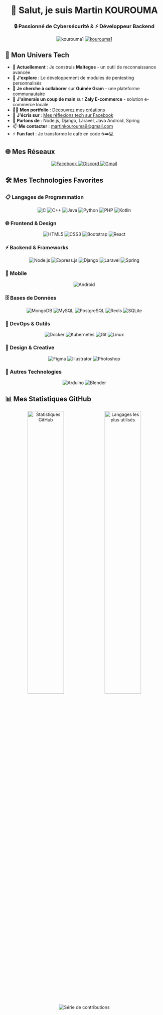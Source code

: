 <h1 align="center">👋 Salut, je suis Martin KOUROUMA</h1>
<h3 align="center">🔒 Passionné de Cybersécurité & ⚡ Développeur Backend</h3>

<p align="center">
  <img src="https://komarev.com/ghpvc/?username=kourouma1&label=Profil+Vues&color=0e75b6&style=for-the-badge" alt="kourouma1" />
  <a href="https://github.com/ryo-ma/github-profile-trophy">
    <img src="https://github-profile-trophy.vercel.app/?username=kourouma1&theme=onedark" alt="kourouma1" />
  </a>
</p>

## 🚀 Mon Univers Tech

- 🔭 **Actuellement** : Je construis **Maltegos** - un outil de reconnaissance avancée
- 🌱 **J'explore** : Le développement de modules de pentesting personnalisés
- 👯 **Je cherche à collaborer** sur **Guinée Gram** - une plateforme communautaire
- 🤝 **J'aimerais un coup de main** sur **Zaly E-commerce** - solution e-commerce locale
- 👨‍💻 **Mon portfolio** : [Découvrez mes créations](https://portofolio-actuel-dynamique.vercel.app/)
- 📝 **J'écris sur** : [Mes réflexions tech sur Facebook](https://www.facebook.com/profile.php?id=100066393834614)
- 💬 **Parlons de** : Node.js, Django, Laravel, Java Android, Spring
- 📫 **Me contacter** : martinkourouma9@gmail.com
- ⚡ **Fun fact** : Je transforme le café en code ☕➡️💻

## 🌐 Mes Réseaux

<p align="center">
  <a href="https://fb.com/martin technologue kourouma" target="_blank">
    <img src="https://img.shields.io/badge/Facebook-1877F2?style=for-the-badge&logo=facebook&logoColor=white" alt="Facebook" />
  </a>
  <a href="https://discord.gg/kourouma" target="_blank">
    <img src="https://img.shields.io/badge/Discord-5865F2?style=for-the-badge&logo=discord&logoColor=white" alt="Discord" />
  </a>
  <a href="mailto:martinkourouma9@gmail.com">
    <img src="https://img.shields.io/badge/Gmail-D14836?style=for-the-badge&logo=gmail&logoColor=white" alt="Gmail" />
  </a>
</p>

## 🛠️ Mes Technologies Favorites

### 📋 Langages de Programmation
<p align="center">
  <img src="https://img.shields.io/badge/C-00599C?style=for-the-badge&logo=c&logoColor=white" alt="C" />
  <img src="https://img.shields.io/badge/C++-00599C?style=for-the-badge&logo=c%2B%2B&logoColor=white" alt="C++" />
  <img src="https://img.shields.io/badge/Java-ED8B00?style=for-the-badge&logo=openjdk&logoColor=white" alt="Java" />
  <img src="https://img.shields.io/badge/Python-3776AB?style=for-the-badge&logo=python&logoColor=white" alt="Python" />
  <img src="https://img.shields.io/badge/PHP-777BB4?style=for-the-badge&logo=php&logoColor=white" alt="PHP" />
  <img src="https://img.shields.io/badge/Kotlin-0095D5?style=for-the-badge&logo=kotlin&logoColor=white" alt="Kotlin" />
</p>

### 🌐 Frontend & Design
<p align="center">
  <img src="https://img.shields.io/badge/HTML5-E34F26?style=for-the-badge&logo=html5&logoColor=white" alt="HTML5" />
  <img src="https://img.shields.io/badge/CSS3-1572B6?style=for-the-badge&logo=css3&logoColor=white" alt="CSS3" />
  <img src="https://img.shields.io/badge/Bootstrap-7952B3?style=for-the-badge&logo=bootstrap&logoColor=white" alt="Bootstrap" />
  <img src="https://img.shields.io/badge/React-20232A?style=for-the-badge&logo=react&logoColor=61DAFB" alt="React" />
</p>

### ⚡ Backend & Frameworks
<p align="center">
  <img src="https://img.shields.io/badge/Node.js-339933?style=for-the-badge&logo=nodedotjs&logoColor=white" alt="Node.js" />
  <img src="https://img.shields.io/badge/Express.js-000000?style=for-the-badge&logo=express&logoColor=white" alt="Express.js" />
  <img src="https://img.shields.io/badge/Django-092E20?style=for-the-badge&logo=django&logoColor=white" alt="Django" />
  <img src="https://img.shields.io/badge/Laravel-FF2D20?style=for-the-badge&logo=laravel&logoColor=white" alt="Laravel" />
  <img src="https://img.shields.io/badge/Spring-6DB33F?style=for-the-badge&logo=spring&logoColor=white" alt="Spring" />
</p>

### 📱 Mobile
<p align="center">
  <img src="https://img.shields.io/badge/Android-3DDC84?style=for-the-badge&logo=android&logoColor=white" alt="Android" />
</p>

### 🗄️ Bases de Données
<p align="center">
  <img src="https://img.shields.io/badge/MongoDB-47A248?style=for-the-badge&logo=mongodb&logoColor=white" alt="MongoDB" />
  <img src="https://img.shields.io/badge/MySQL-4479A1?style=for-the-badge&logo=mysql&logoColor=white" alt="MySQL" />
  <img src="https://img.shields.io/badge/PostgreSQL-4169E1?style=for-the-badge&logo=postgresql&logoColor=white" alt="PostgreSQL" />
  <img src="https://img.shields.io/badge/Redis-DC382D?style=for-the-badge&logo=redis&logoColor=white" alt="Redis" />
  <img src="https://img.shields.io/badge/SQLite-003B57?style=for-the-badge&logo=sqlite&logoColor=white" alt="SQLite" />
</p>

### 🚀 DevOps & Outils
<p align="center">
  <img src="https://img.shields.io/badge/Docker-2496ED?style=for-the-badge&logo=docker&logoColor=white" alt="Docker" />
  <img src="https://img.shields.io/badge/Kubernetes-326CE5?style=for-the-badge&logo=kubernetes&logoColor=white" alt="Kubernetes" />
  <img src="https://img.shields.io/badge/Git-F05032?style=for-the-badge&logo=git&logoColor=white" alt="Git" />
  <img src="https://img.shields.io/badge/Linux-FCC624?style=for-the-badge&logo=linux&logoColor=black" alt="Linux" />
</p>

### 🎨 Design & Creative
<p align="center">
  <img src="https://img.shields.io/badge/Figma-F24E1E?style=for-the-badge&logo=figma&logoColor=white" alt="Figma" />
  <img src="https://img.shields.io/badge/Adobe%20Illustrator-FF9A00?style=for-the-badge&logo=adobeillustrator&logoColor=white" alt="Illustrator" />
  <img src="https://img.shields.io/badge/Adobe%20Photoshop-31A8FF?style=for-the-badge&logo=adobephotoshop&logoColor=white" alt="Photoshop" />
</p>

### 🔧 Autres Technologies
<p align="center">
  <img src="https://img.shields.io/badge/Arduino-00979D?style=for-the-badge&logo=arduino&logoColor=white" alt="Arduino" />
  <img src="https://img.shields.io/badge/Blender-F5792A?style=for-the-badge&logo=blender&logoColor=white" alt="Blender" />
</p>

## 📊 Mes Statistiques GitHub

<p align="center">
  <img src="https://github-readme-stats.vercel.app/api?username=kourouma1&show_icons=true&theme=radical&locale=fr" alt="Statistiques GitHub" width="48%" />
  <img src="https://github-readme-stats.vercel.app/api/top-langs?username=kourouma1&show_icons=true&theme=radical&locale=fr&layout=compact" alt="Langages les plus utilisés" width="48%" />
</p>

<p align="center">
  <img src="https://github-readme-streak-stats.herokuapp.com/?user=kourouma1&theme=radical" alt="Série de contributions" />
</p>
